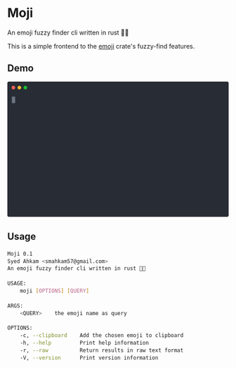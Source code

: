 # Moji

An emoji fuzzy finder cli written in rust 🦀✨

This is a simple frontend to the [emoji](https://docs.rs/emoji/0.2.1/emoji/index.html) crate's fuzzy-find features.

## Demo

![](assets/demo.svg)

## Usage

```sh
Moji 0.1
Syed Ahkam <smahkam57@gmail.com>
An emoji fuzzy finder cli written in rust 🦀✨

USAGE:
    moji [OPTIONS] [QUERY]

ARGS:
    <QUERY>    the emoji name as query

OPTIONS:
    -c, --clipboard    Add the chosen emoji to clipboard
    -h, --help         Print help information
    -r, --raw          Return results in raw text format
    -V, --version      Print version information
```
